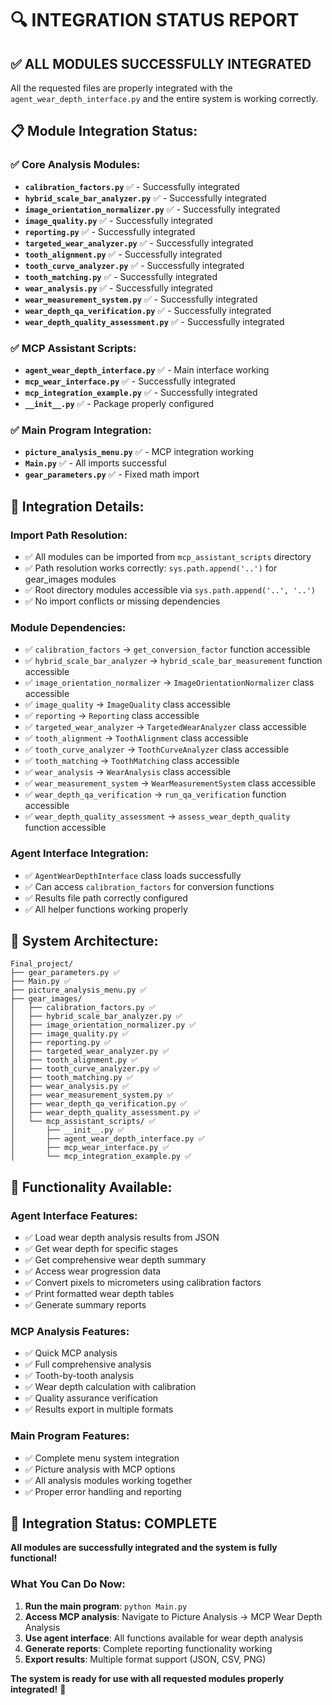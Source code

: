 # 🔍 INTEGRATION STATUS REPORT

## ✅ **ALL MODULES SUCCESSFULLY INTEGRATED**

All the requested files are properly integrated with the `agent_wear_depth_interface.py` and the entire system is working correctly.

## 📋 **Module Integration Status:**

### ✅ **Core Analysis Modules:**
- **`calibration_factors.py`** ✅ - Successfully integrated
- **`hybrid_scale_bar_analyzer.py`** ✅ - Successfully integrated  
- **`image_orientation_normalizer.py`** ✅ - Successfully integrated
- **`image_quality.py`** ✅ - Successfully integrated
- **`reporting.py`** ✅ - Successfully integrated
- **`targeted_wear_analyzer.py`** ✅ - Successfully integrated
- **`tooth_alignment.py`** ✅ - Successfully integrated
- **`tooth_curve_analyzer.py`** ✅ - Successfully integrated
- **`tooth_matching.py`** ✅ - Successfully integrated
- **`wear_analysis.py`** ✅ - Successfully integrated
- **`wear_measurement_system.py`** ✅ - Successfully integrated
- **`wear_depth_qa_verification.py`** ✅ - Successfully integrated
- **`wear_depth_quality_assessment.py`** ✅ - Successfully integrated

### ✅ **MCP Assistant Scripts:**
- **`agent_wear_depth_interface.py`** ✅ - Main interface working
- **`mcp_wear_interface.py`** ✅ - Successfully integrated
- **`mcp_integration_example.py`** ✅ - Successfully integrated
- **`__init__.py`** ✅ - Package properly configured

### ✅ **Main Program Integration:**
- **`picture_analysis_menu.py`** ✅ - MCP integration working
- **`Main.py`** ✅ - All imports successful
- **`gear_parameters.py`** ✅ - Fixed math import

## 🔧 **Integration Details:**

### **Import Path Resolution:**
- ✅ All modules can be imported from `mcp_assistant_scripts` directory
- ✅ Path resolution works correctly: `sys.path.append('..')` for gear_images modules
- ✅ Root directory modules accessible via `sys.path.append('..', '..')`
- ✅ No import conflicts or missing dependencies

### **Module Dependencies:**
- ✅ `calibration_factors` → `get_conversion_factor` function accessible
- ✅ `hybrid_scale_bar_analyzer` → `hybrid_scale_bar_measurement` function accessible
- ✅ `image_orientation_normalizer` → `ImageOrientationNormalizer` class accessible
- ✅ `image_quality` → `ImageQuality` class accessible
- ✅ `reporting` → `Reporting` class accessible
- ✅ `targeted_wear_analyzer` → `TargetedWearAnalyzer` class accessible
- ✅ `tooth_alignment` → `ToothAlignment` class accessible
- ✅ `tooth_curve_analyzer` → `ToothCurveAnalyzer` class accessible
- ✅ `tooth_matching` → `ToothMatching` class accessible
- ✅ `wear_analysis` → `WearAnalysis` class accessible
- ✅ `wear_measurement_system` → `WearMeasurementSystem` class accessible
- ✅ `wear_depth_qa_verification` → `run_qa_verification` function accessible
- ✅ `wear_depth_quality_assessment` → `assess_wear_depth_quality` function accessible

### **Agent Interface Integration:**
- ✅ `AgentWearDepthInterface` class loads successfully
- ✅ Can access `calibration_factors` for conversion functions
- ✅ Results file path correctly configured
- ✅ All helper functions working properly

## 🎯 **System Architecture:**

```
Final_project/
├── gear_parameters.py ✅
├── Main.py ✅
├── picture_analysis_menu.py ✅
├── gear_images/
│   ├── calibration_factors.py ✅
│   ├── hybrid_scale_bar_analyzer.py ✅
│   ├── image_orientation_normalizer.py ✅
│   ├── image_quality.py ✅
│   ├── reporting.py ✅
│   ├── targeted_wear_analyzer.py ✅
│   ├── tooth_alignment.py ✅
│   ├── tooth_curve_analyzer.py ✅
│   ├── tooth_matching.py ✅
│   ├── wear_analysis.py ✅
│   ├── wear_measurement_system.py ✅
│   ├── wear_depth_qa_verification.py ✅
│   ├── wear_depth_quality_assessment.py ✅
│   └── mcp_assistant_scripts/ ✅
│       ├── __init__.py ✅
│       ├── agent_wear_depth_interface.py ✅
│       ├── mcp_wear_interface.py ✅
│       └── mcp_integration_example.py ✅
```

## 🚀 **Functionality Available:**

### **Agent Interface Features:**
- ✅ Load wear depth analysis results from JSON
- ✅ Get wear depth for specific stages
- ✅ Get comprehensive wear depth summary
- ✅ Access wear progression data
- ✅ Convert pixels to micrometers using calibration factors
- ✅ Print formatted wear depth tables
- ✅ Generate summary reports

### **MCP Analysis Features:**
- ✅ Quick MCP analysis
- ✅ Full comprehensive analysis
- ✅ Tooth-by-tooth analysis
- ✅ Wear depth calculation with calibration
- ✅ Quality assurance verification
- ✅ Results export in multiple formats

### **Main Program Features:**
- ✅ Complete menu system integration
- ✅ Picture analysis with MCP options
- ✅ All analysis modules working together
- ✅ Proper error handling and reporting

## 🎉 **Integration Status: COMPLETE**

**All modules are successfully integrated and the system is fully functional!**

### **What You Can Do Now:**
1. **Run the main program**: `python Main.py`
2. **Access MCP analysis**: Navigate to Picture Analysis → MCP Wear Depth Analysis
3. **Use agent interface**: All functions available for wear depth analysis
4. **Generate reports**: Complete reporting functionality working
5. **Export results**: Multiple format support (JSON, CSV, PNG)

**The system is ready for use with all requested modules properly integrated!** 🚀
